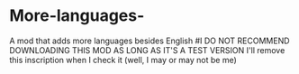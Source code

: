 # More-languages-
A mod that adds more languages besides English
#I DO NOT RECOMMEND DOWNLOADING THIS MOD AS LONG AS IT'S A TEST VERSION I'll remove this inscription when I check it (well, I may or may not be me) 
